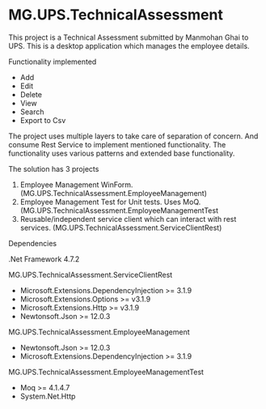 # MG.UPS.TechnicalAssessment
This project is a Technical Assessment submitted by Manmohan Ghai to UPS.
This is a desktop application which manages the employee details.

Functionality implemented
- Add
- Edit
- Delete
- View
- Search
- Export to Csv

The project uses multiple layers to take care of separation of concern. And consume Rest Service to implement mentioned functionality. The functionality uses various patterns and extended base functionality. 

The solution has 3 projects
1.	Employee Management WinForm. (MG.UPS.TechnicalAssessment.EmployeeManagement) 
2.	Employee Management Test for Unit tests. Uses MoQ. (MG.UPS.TechnicalAssessment.EmployeeManagementTest
3.	Reusable/independent service client which can interact with rest services. (MG.UPS.TechnicalAssessment.ServiceClientRest)

Dependencies

.Net Framework 4.7.2

MG.UPS.TechnicalAssessment.ServiceClientRest
- Microsoft.Extensions.DependencyInjection >= 3.1.9
- Microsoft.Extensions.Options >= v3.1.9
- Microsoft.Extensions.Http >= v3.1.9
- Newtonsoft.Json >= 12.0.3

MG.UPS.TechnicalAssessment.EmployeeManagement
- Newtonsoft.Json >= 12.0.3
- Microsoft.Extensions.DependencyInjection >= 3.1.9

MG.UPS.TechnicalAssessment.EmployeeManagementTest
- Moq >= 4.1.4.7
- System.Net.Http

